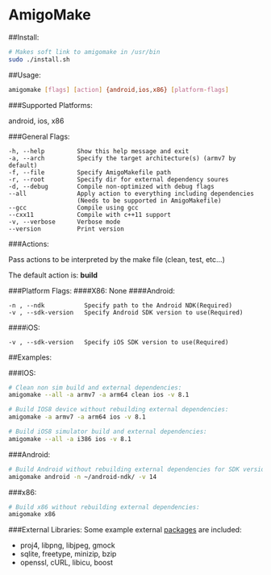 AmigoMake
=========

##Install:
```bash
# Makes soft link to amigomake in /usr/bin
sudo ./install.sh
```

##Usage:
```bash
amigomake [flags] [action] {android,ios,x86} [platform-flags]
```

###Supported Platforms: 

android, ios, x86

###General Flags:
```
-h, --help         Show this help message and exit
-a, --arch         Specify the target architecture(s) (armv7 by default)
-f, --file         Specify AmigoMakefile path
-r, --root         Specify dir for external dependency soures
-d, --debug        Compile non-optimized with debug flags
--all              Apply action to everything including dependencies
                   (Needs to be supported in AmigoMakefile)
--gcc              Compile using gcc
--cxx11            Compile with c++11 support
-v, --verbose      Verbose mode
--version          Print version
```

###Actions:

Pass actions to be interpreted by the make file (clean, test, etc...)

The default action is: **build**  

###Platform Flags:
####X86:
None
####Android:
```
-n , --ndk           Specify path to the Android NDK(Required)
-v , --sdk-version   Specify Android SDK version to use(Required)
```
####iOS:
```
-v , --sdk-version   Specify iOS SDK version to use(Required)
```
##Examples:

###IOS:
```bash
# Clean non sim build and external dependencies:
amigomake --all -a armv7 -a arm64 clean ios -v 8.1

# Build IOS8 device without rebuilding external dependencies:
amigomake -a armv7 -a arm64 ios -v 8.1

# Build iOS8 simulator build and external dependencies:
amigomake --all -a i386 ios -v 8.1
```

###Android:
```bash
# Build Android without rebuilding external dependencies for SDK version 14:
amigomake android -n ~/android-ndk/ -v 14
```

###x86:
```bash
# Build x86 without rebuilding external dependencies:
amigomake x86
```

###External Libraries:
Some example external [packages](https://github.com/schernetsky/amigomake/blob/master/src/packages.py) are included:
 * proj4, libpng, libjpeg, gmock
 * sqlite, freetype, minizip, bzip
 * openssl, cURL, libicu, boost
